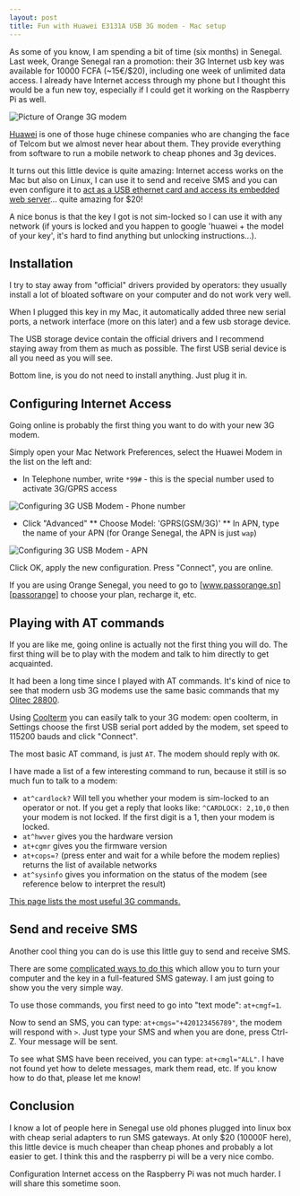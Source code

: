 ```yaml
---
layout: post
title: Fun with Huawei E3131A USB 3G modem - Mac setup
---
```


As some of you know, I am spending a bit of time (six months) in Senegal. Last week, Orange Senegal ran a promotion: their 3G Internet usb key was available for 10000 FCFA (~15€/$20), including one week of unlimited data access. I already have Internet access through my phone but I thought this would be a fun new toy, especially if I could get it working on the Raspberry Pi as well.

![Picture of Orange 3G modem](/img/orange-huawei-3g-modem.jpg)

[Huawei] is one of those huge chinese companies who are changing the face of Telcom but we almost never hear about them. They provide everything from software to run a mobile network to cheap phones and 3g devices.

It turns out this little device is quite amazing: Internet access works on the Mac but also on Linux, I can use it to send and receive SMS and you can even configure it to [act as a USB ethernet card and access its embedded web server][huawei-hilink]... quite amazing for $20!

A nice bonus is that the key I got is not sim-locked so I can use it with any network (if yours is locked and you happen to google 'huawei + the model of your key', it's hard to find anything but unlocking instructions...).

<!-- more -->

## Installation

I try to stay away from "official" drivers provided by operators: they usually install a lot of bloated software on your computer and do not work very well.

When I plugged this key in my Mac, it automatically added three new serial ports, a network interface (more on this later) and a few usb storage device.

The USB storage device contain the official drivers and I recommend staying away from them as much as possible. The first USB serial device is all you need as you will see.

Bottom line, is you do not need to install anything. Just plug it in.

## Configuring Internet Access

Going online is probably the first thing you want to do with your new
3G modem.

Simply open your Mac Network Preferences, select the Huawei Modem in the list on the left and:

 * In Telephone number, write `*99#` - this is the special number used to activate 3G/GPRS access

![Configuring 3G USB Modem - Phone number](/img/3gmodem-step1.png)

 * Click "Advanced"
 ** Choose Model: 'GPRS(GSM/3G)'
 ** In APN, type the name of your APN (for Orange Senegal, the APN is just `wap`)

![Configuring 3G USB Modem - APN](/img/3gmodem-step2.png)

Click OK, apply the new configuration. Press "Connect", you are online.

If you are using Orange Senegal, you need to go to [www.passorange.sn][passorange] to choose your plan, recharge it, etc.


## Playing with AT commands

If you are like me, going online is actually not the first thing you will do. The first thing will be to play with the modem and talk to him directly to get acquainted.

It had been a long time since I played with AT commands. It's kind of nice to see that modern usb 3G modems use the same basic commands that my [Olitec 28800][olitec-link].

Using [Coolterm] you can easily talk to your 3G modem: open coolterm, in Settings choose the first USB serial port added by the modem, set speed to 115200 bauds and click "Connect".

The most basic AT command, is just `AT`. The modem should reply with `OK`.

I have made a list of a few interesting command to run, because it still is so much fun to talk to a modem:

 * `at^cardlock?`
   Will tell you whether your modem is sim-locked to an operator or not. If you get a reply that looks like: `^CARDLOCK: 2,10,0` then your modem is not locked. If the first digit is a 1, then your modem is locked.
 * `at^hwver` gives you the hardware version
 * `at+cgmr` gives you the firmware version
 * `at+cops=?` (press enter and wait for a while before the modem replies) returns the list of available networks
 * `at^sysinfo` gives you information on the status of the modem (see reference below to interpret the result)

[This page lists the most useful 3G commands.][common-at-commands]

## Send and receive SMS

Another cool thing you can do is use this little guy to send and receive SMS.

There are some [complicated ways to do this][huawei-sms] which allow you to turn your computer and the key in a full-featured SMS gateway. I am just going to show you the very simple way.

To use those commands, you first need to go into "text mode": `at+cmgf=1`.

Now to send an SMS, you can type: `at+cmgs="+420123456789"`, the modem will respond with `>`. Just type your SMS and when you are done, press Ctrl-Z. Your message will be sent.

To see what SMS have been received, you can type: `at+cmgl="ALL"`. I have not found yet how to delete messages, mark them read, etc. If you know how to do that, please let me know!

## Conclusion

I know a lot of people here in Senegal use old phones plugged into linux box with cheap serial adapters to run SMS gateways. At only $20 (10000F here), this little device is much cheaper than cheap phones and probably a lot easier to get. I think this and the raspberry pi will be a very nice combo.

Configuration Internet access on the Raspberry Pi was not much harder. I will share this sometime soon.

[huawei]: http://en.wikipedia.org/wiki/Huawei
[huawei-hilink]: http://chaddyhv.wordpress.com/2012/08/13/programming-and-installing-huawei-hilink-e3131-under-linux/
[olitec-link]: http://www.limundo.com/kupovina/Racunari-i-Oprema/Mrezni-uredjaji/Modemi/FAX-MODEM/6818349
[coolterm]: http://freeware.the-meiers.org/
[common-at-commands]: http://3g-modem.wetpaint.com/page/common+AT-commands
[passorange]: http://www.passorange.sn
[huawei-sms]: http://shkspr.mobi/blog/2012/06/raspberry-pi-and-frontline-sms/

